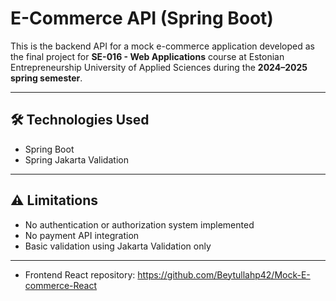 # E-Commerce API (Spring Boot)

This is the backend API for a mock e-commerce application developed as the final project for **SE-016 - Web Applications** course at Estonian Entrepreneurship University of Applied Sciences during the **2024–2025 spring semester**.

---

## 🛠️ Technologies Used

- Spring Boot  
- Spring Jakarta Validation  

---

## ⚠️ Limitations

- No authentication or authorization system implemented  
- No payment API integration  
- Basic validation using Jakarta Validation only

---

- Frontend React repository: https://github.com/Beytullahp42/Mock-E-commerce-React
